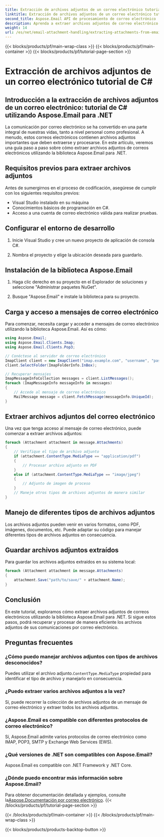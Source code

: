 ```yaml
---
title: Extracción de archivos adjuntos de un correo electrónico tutorial de C#
linktitle: Extracción de archivos adjuntos de un correo electrónico tutorial de C#
second_title: Aspose.Email API de procesamiento de correo electrónico .NET
description: Aprenda a extraer archivos adjuntos de correo electrónico paso a paso usando Aspose.Email para .NET. Maneje varios formatos y guarde con facilidad.
weight: 14
url: /es/net/email-attachment-handling/extracting-attachments-from-email-csharp-walkthrough/
---
```


{{< blocks/products/pf/main-wrap-class >}}
{{< blocks/products/pf/main-container >}}
{{< blocks/products/pf/tutorial-page-section >}}

# Extracción de archivos adjuntos de un correo electrónico tutorial de C#


## Introducción a la extracción de archivos adjuntos de un correo electrónico: tutorial de C# utilizando Aspose.Email para .NET

La comunicación por correo electrónico se ha convertido en una parte integral de nuestras vidas, tanto a nivel personal como profesional. A menudo, estos correos electrónicos contienen archivos adjuntos importantes que deben extraerse y procesarse. En este artículo, veremos una guía paso a paso sobre cómo extraer archivos adjuntos de correos electrónicos utilizando la biblioteca Aspose.Email para .NET.

## Requisitos previos para extraer archivos adjuntos

Antes de sumergirnos en el proceso de codificación, asegúrese de cumplir con los siguientes requisitos previos:

- Visual Studio instalado en su máquina
- Conocimientos básicos de programación en C#.
- Acceso a una cuenta de correo electrónico válida para realizar pruebas.

## Configurar el entorno de desarrollo

1. Inicie Visual Studio y cree un nuevo proyecto de aplicación de consola C#.

2. Nombra el proyecto y elige la ubicación deseada para guardarlo.

## Instalación de la biblioteca Aspose.Email

1. Haga clic derecho en su proyecto en el Explorador de soluciones y seleccione "Administrar paquetes NuGet".

2. Busque "Aspose.Email" e instale la biblioteca para su proyecto.

## Carga y acceso a mensajes de correo electrónico

Para comenzar, necesita cargar y acceder a mensajes de correo electrónico utilizando la biblioteca Aspose.Email. Así es cómo:

```csharp
using Aspose.Email;
using Aspose.Email.Clients.Imap;
using Aspose.Email.Clients.Pop3;

// Conéctese al servidor de correo electrónico
ImapClient client = new ImapClient("imap.example.com", "username", "password");
client.SelectFolder(ImapFolderInfo.InBox);

// Recuperar mensajes
ImapMessageInfoCollection messages = client.ListMessages();
foreach (ImapMessageInfo messageInfo in messages)
{
    // Accede al mensaje de correo electrónico
    MailMessage message = client.FetchMessage(messageInfo.UniqueId);
}
```

## Extraer archivos adjuntos del correo electrónico

Una vez que tenga acceso al mensaje de correo electrónico, puede comenzar a extraer archivos adjuntos:

```csharp
foreach (Attachment attachment in message.Attachments)
{
    // Verifique el tipo de archivo adjunto
    if (attachment.ContentType.MediaType == "application/pdf")
    {
        // Procesar archivo adjunto en PDF
    }
    else if (attachment.ContentType.MediaType == "image/jpeg")
    {
        // Adjunto de imagen de proceso
    }
    // Maneje otros tipos de archivos adjuntos de manera similar
}
```

## Manejo de diferentes tipos de archivos adjuntos

Los archivos adjuntos pueden venir en varios formatos, como PDF, imágenes, documentos, etc. Puede adaptar su código para manejar diferentes tipos de archivos adjuntos en consecuencia.

## Guardar archivos adjuntos extraídos

Para guardar los archivos adjuntos extraídos en su sistema local:

```csharp
foreach (Attachment attachment in message.Attachments)
{
    attachment.Save("path/to/save/" + attachment.Name);
}
```

## Conclusión

En este tutorial, exploramos cómo extraer archivos adjuntos de correos electrónicos utilizando la biblioteca Aspose.Email para .NET. Si sigue estos pasos, podrá recuperar y procesar de manera eficiente los archivos adjuntos de sus comunicaciones por correo electrónico.

## Preguntas frecuentes

### ¿Cómo puedo manejar archivos adjuntos con tipos de archivos desconocidos?

 Puedes utilizar el archivo adjunto.`ContentType.MediaType` propiedad para identificar el tipo de archivo y manejarlo en consecuencia.

### ¿Puedo extraer varios archivos adjuntos a la vez?

Sí, puede recorrer la colección de archivos adjuntos de un mensaje de correo electrónico y extraer todos los archivos adjuntos.

### ¿Aspose.Email es compatible con diferentes protocolos de correo electrónico?

Sí, Aspose.Email admite varios protocolos de correo electrónico como IMAP, POP3, SMTP y Exchange Web Services (EWS).

### ¿Qué versiones de .NET son compatibles con Aspose.Email?

Aspose.Email es compatible con .NET Framework y .NET Core.

### ¿Dónde puedo encontrar más información sobre Aspose.Email?

 Para obtener documentación detallada y ejemplos, consulte la[Aspose.Documentación por correo electrónico](https://reference.aspose.com/email/net/).
{{< /blocks/products/pf/tutorial-page-section >}}

{{< /blocks/products/pf/main-container >}}
{{< /blocks/products/pf/main-wrap-class >}}

{{< blocks/products/products-backtop-button >}}
